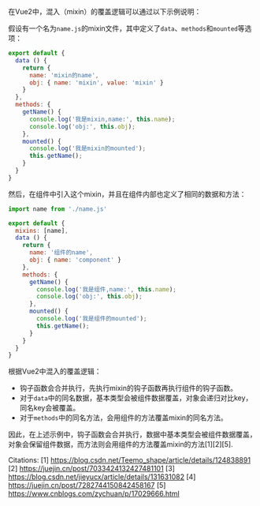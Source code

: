 在Vue2中，混入（mixin）的覆盖逻辑可以通过以下示例说明：

假设有一个名为`name.js`的mixin文件，其中定义了`data`、`methods`和`mounted`等选项：
```javascript
export default {
  data () {
    return {
      name: 'mixin的name',
      obj: { name: 'mixin', value: 'mixin' }
    }
  },
  methods: {
    getName() {
      console.log('我是mixin,name:', this.name);
      console.log('obj:', this.obj);
    },
    mounted() {
      console.log('我是mixin的mounted');
      this.getName();
    }
  }
}
```

然后，在组件中引入这个mixin，并且在组件内部也定义了相同的数据和方法：
```javascript
import name from './name.js'

export default {
  mixins: [name],
  data () {
    return {
      name: '组件的name',
      obj: { name: 'component' }
    },
    methods: {
      getName() {
        console.log('我是组件,name:', this.name);
        console.log('obj:', this.obj);
      },
      mounted() {
        console.log('我是组件的mounted');
        this.getName();
      }
    }
  }
}
```

根据Vue2中混入的覆盖逻辑：
- 钩子函数会合并执行，先执行mixin的钩子函数再执行组件的钩子函数。
- 对于`data`中的同名数据，基本类型会被组件数据覆盖，对象会递归对比key，同名key会被覆盖。
- 对于`methods`中的同名方法，会用组件的方法覆盖mixin的同名方法。

因此，在上述示例中，钩子函数会合并执行，数据中基本类型会被组件数据覆盖，对象会保留组件数据，而方法则会用组件的方法覆盖mixin的方法[1][2][5].

Citations:
[1] https://blog.csdn.net/Teemo_shape/article/details/124838891
[2] https://juejin.cn/post/7033424132427481101
[3] https://blog.csdn.net/jieyucx/article/details/131631082
[4] https://juejin.cn/post/7282744150842458167
[5] https://www.cnblogs.com/zychuan/p/17029666.html